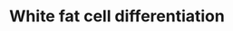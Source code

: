 ---
annotations:
- id: PW:0000003
  parent: signaling pathway
  type: Pathway Ontology
  value: signaling pathway
- id: CL:0000448
  parent: native cell
  type: Cell Type Ontology
  value: white fat cell
authors:
- Schwalie
- MaintBot
- Egonw
- Bart Smeets
- MirellaKalafati
- Khanspers
description: The transcription factors involved in white fat cell differentiation
  are shown, specifically their pattern of activity from the preadipocyte to the adipocyte
  (fat cells) stage. Adipose tissue, composed of white and brown adipose tissue, is
  composed of adipocytes. This pathway is primarily studied to understand factors
  that contribute to obesity and diabetes. Transcriptional and hormonal regulators
  of adipocyte formation are indicated.
last-edited: 2019-09-17
organisms:
- Mus musculus
redirect_from:
- /index.php/Pathway:WP2872
- /instance/WP2872
- /instance/WP2872_r107201
revision: r107201
schema-jsonld:
- '@context': https://schema.org/
  '@id': https://wikipathways.github.io/pathways/WP2872.html
  '@type': Dataset
  creator:
    '@type': Organization
    name: WikiPathways
  description: The transcription factors involved in white fat cell differentiation
    are shown, specifically their pattern of activity from the preadipocyte to the
    adipocyte (fat cells) stage. Adipose tissue, composed of white and brown adipose
    tissue, is composed of adipocytes. This pathway is primarily studied to understand
    factors that contribute to obesity and diabetes. Transcriptional and hormonal
    regulators of adipocyte formation are indicated.
  keywords:
  - Cebpa
  - Cebpb
  - Cebpd
  - Creb1
  - Ddit3 (CHOP)
  - Ebf1
  - Egr2 (Krox20)
  - Evi1
  - Foxo1
  - Gata2
  - Gata3
  - Glucocorticoids
  - Ins1
  - Irf3
  - Irf4
  - Klf15
  - Klf2
  - Klf4
  - Klf5
  - Lxr (Nr1h3)
  - Nr2f2
  - Nr3c1 (GR)
  - Pparg
  - Rara
  - Rora
  - Srebf1
  - Stat5a
  - Stat5b
  - Tcf7l1
  - Tle3
  - Wnt10b
  - Zfp423
  - cAMP
  - catenin (Ctnna1)
  license: CC0
  name: White fat cell differentiation
seo: CreativeWork
title: White fat cell differentiation
wpid: WP2872
---